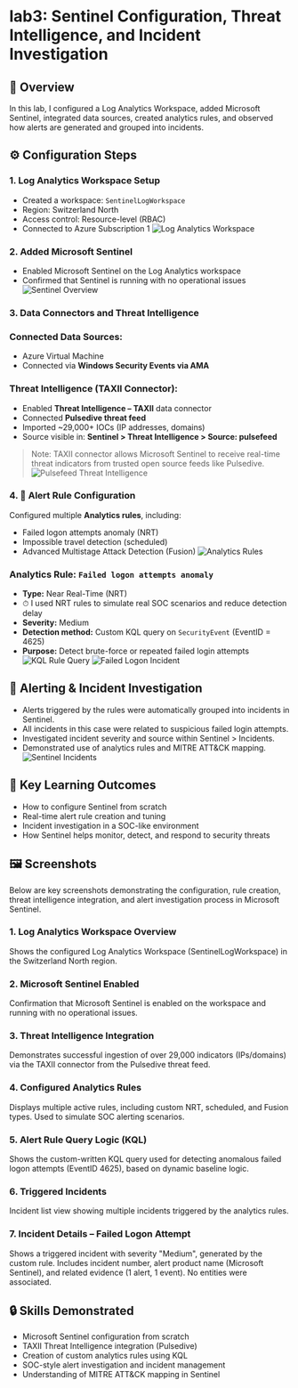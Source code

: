 # lab3: Sentinel Configuration, Threat Intelligence, and Incident Investigation

## 🧩 Overview
In this lab, I configured a Log Analytics Workspace, added Microsoft Sentinel, integrated data sources, created analytics rules, and observed how alerts are generated and grouped into incidents.

## ⚙️ Configuration Steps

### 1. Log Analytics Workspace Setup
- Created a workspace: `SentinelLogWorkspace`
- Region: Switzerland North
- Access control: Resource-level (RBAC)
- Connected to Azure Subscription 1
![Log Analytics Workspace](log-analytics-workspace.png)

### 2. Added Microsoft Sentinel
- Enabled Microsoft Sentinel on the Log Analytics workspace
- Confirmed that Sentinel is running with no operational issues
![Sentinel Overview](sentinel-enabled.png)

### 3. Data Connectors and Threat Intelligence

### Connected Data Sources:
- Azure Virtual Machine
- Connected via **Windows Security Events via AMA**

### Threat Intelligence (TAXII Connector):
- Enabled **Threat Intelligence – TAXII** data connector
- Connected **Pulsedive threat feed**
- Imported ~29,000+ IOCs (IP addresses, domains)
- Source visible in: **Sentinel > Threat Intelligence > Source: pulsefeed**

> Note: TAXII connector allows Microsoft Sentinel to receive real-time threat indicators from trusted open source feeds like Pulsedive.
![Pulsefeed Threat Intelligence](pulsefeed.png)

### 4. 🔔 Alert Rule Configuration

Configured multiple **Analytics rules**, including:
- Failed logon attempts anomaly (NRT)
- Impossible travel detection (scheduled)
- Advanced Multistage Attack Detection (Fusion)
![Analytics Rules](analytics-rules.png)

### Analytics Rule: `Failed logon attempts anomaly`
- **Type:** Near Real-Time (NRT)
- ⏱ I used NRT rules to simulate real SOC scenarios and reduce detection delay
- **Severity:** Medium
- **Detection method:** Custom KQL query on `SecurityEvent` (EventID = 4625)
- **Purpose:** Detect brute-force or repeated failed login attempts
![KQL Rule Query](rule-query.png)
![Failed Logon Incident](sentinel-failed-logon-attempt.png)

## 🚨 Alerting & Incident Investigation
- Alerts triggered by the rules were automatically grouped into incidents in Sentinel.
- All incidents in this case were related to suspicious failed login attempts.
- Investigated incident severity and source within Sentinel > Incidents.
- Demonstrated use of analytics rules and MITRE ATT&CK mapping.
![Sentinel Incidents](sentinel-incidents.png)

## 🎯 Key Learning Outcomes
- How to configure Sentinel from scratch
- Real-time alert rule creation and tuning
- Incident investigation in a SOC-like environment
- How Sentinel helps monitor, detect, and respond to security threats

## 🖼️ Screenshots
Below are key screenshots demonstrating the configuration, rule creation, threat intelligence integration, and alert investigation process in Microsoft Sentinel.

### 1. Log Analytics Workspace Overview
Shows the configured Log Analytics Workspace (SentinelLogWorkspace) in the Switzerland North region.
### 2. Microsoft Sentinel Enabled
Confirmation that Microsoft Sentinel is enabled on the workspace and running with no operational issues.
### 3. Threat Intelligence Integration
Demonstrates successful ingestion of over 29,000 indicators (IPs/domains) via the TAXII connector from the Pulsedive threat feed.
### 4. Configured Analytics Rules
Displays multiple active rules, including custom NRT, scheduled, and Fusion types. Used to simulate SOC alerting scenarios.
### 5. Alert Rule Query Logic (KQL)
Shows the custom-written KQL query used for detecting anomalous failed logon attempts (EventID 4625), based on dynamic baseline logic.
### 6. Triggered Incidents
Incident list view showing multiple incidents triggered by the analytics rules.
### 7. Incident Details – Failed Logon Attempt
Shows a triggered incident with severity "Medium", generated by the custom rule. Includes incident number, alert product name (Microsoft Sentinel), and related evidence (1 alert, 1 event). No entities were associated.

## 🔒 Skills Demonstrated
- Microsoft Sentinel configuration from scratch
- TAXII Threat Intelligence integration (Pulsedive)
- Creation of custom analytics rules using KQL
- SOC-style alert investigation and incident management
- Understanding of MITRE ATT&CK mapping in Sentinel

